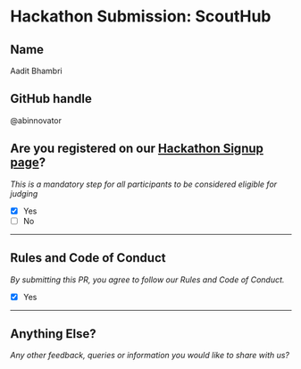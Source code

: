 # Hackathon Submission: ScoutHub

## Name
Aadit Bhambri

<!--

Aditya Oberai

-->

## GitHub handle  
@abinnovator

<!--

@adityaoberai

-->

## Are you registered on our [Hackathon Signup page](https://apwr.dev/hf2025-hackathon)?
_This is a mandatory step for all participants to be considered eligible for judging_

- [x] Yes
- [ ] No

---

## Rules and Code of Conduct  
_By submitting this PR, you agree to follow our Rules and Code of Conduct._

- [x] Yes

---

## Anything Else?  
_Any other feedback, queries or information you would like to share with us?_
